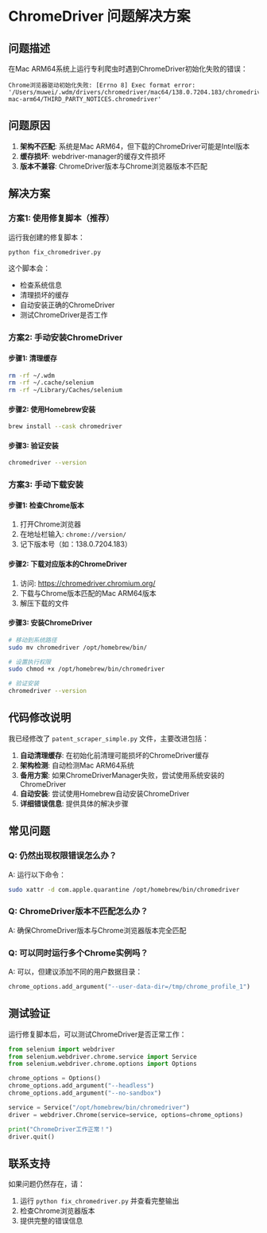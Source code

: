 # ChromeDriver 问题解决方案

## 问题描述
在Mac ARM64系统上运行专利爬虫时遇到ChromeDriver初始化失败的错误：
```
Chrome浏览器驱动初始化失败: [Errno 8] Exec format error: '/Users/muwei/.wdm/drivers/chromedriver/mac64/138.0.7204.183/chromedriver-mac-arm64/THIRD_PARTY_NOTICES.chromedriver'
```

## 问题原因
1. **架构不匹配**: 系统是Mac ARM64，但下载的ChromeDriver可能是Intel版本
2. **缓存损坏**: webdriver-manager的缓存文件损坏
3. **版本不兼容**: ChromeDriver版本与Chrome浏览器版本不匹配

## 解决方案

### 方案1: 使用修复脚本（推荐）
运行我创建的修复脚本：
```bash
python fix_chromedriver.py
```

这个脚本会：
- 检查系统信息
- 清理损坏的缓存
- 自动安装正确的ChromeDriver
- 测试ChromeDriver是否工作

### 方案2: 手动安装ChromeDriver

#### 步骤1: 清理缓存
```bash
rm -rf ~/.wdm
rm -rf ~/.cache/selenium
rm -rf ~/Library/Caches/selenium
```

#### 步骤2: 使用Homebrew安装
```bash
brew install --cask chromedriver
```

#### 步骤3: 验证安装
```bash
chromedriver --version
```

### 方案3: 手动下载安装

#### 步骤1: 检查Chrome版本
1. 打开Chrome浏览器
2. 在地址栏输入: `chrome://version/`
3. 记下版本号（如：138.0.7204.183）

#### 步骤2: 下载对应版本的ChromeDriver
1. 访问: https://chromedriver.chromium.org/
2. 下载与Chrome版本匹配的Mac ARM64版本
3. 解压下载的文件

#### 步骤3: 安装ChromeDriver
```bash
# 移动到系统路径
sudo mv chromedriver /opt/homebrew/bin/

# 设置执行权限
sudo chmod +x /opt/homebrew/bin/chromedriver

# 验证安装
chromedriver --version
```

## 代码修改说明

我已经修改了 `patent_scraper_simple.py` 文件，主要改进包括：

1. **自动清理缓存**: 在初始化前清理可能损坏的ChromeDriver缓存
2. **架构检测**: 自动检测Mac ARM64系统
3. **备用方案**: 如果ChromeDriverManager失败，尝试使用系统安装的ChromeDriver
4. **自动安装**: 尝试使用Homebrew自动安装ChromeDriver
5. **详细错误信息**: 提供具体的解决步骤

## 常见问题

### Q: 仍然出现权限错误怎么办？
A: 运行以下命令：
```bash
sudo xattr -d com.apple.quarantine /opt/homebrew/bin/chromedriver
```

### Q: ChromeDriver版本不匹配怎么办？
A: 确保ChromeDriver版本与Chrome浏览器版本完全匹配

### Q: 可以同时运行多个Chrome实例吗？
A: 可以，但建议添加不同的用户数据目录：
```python
chrome_options.add_argument("--user-data-dir=/tmp/chrome_profile_1")
```

## 测试验证

运行修复脚本后，可以测试ChromeDriver是否正常工作：

```python
from selenium import webdriver
from selenium.webdriver.chrome.service import Service
from selenium.webdriver.chrome.options import Options

chrome_options = Options()
chrome_options.add_argument("--headless")
chrome_options.add_argument("--no-sandbox")

service = Service("/opt/homebrew/bin/chromedriver")
driver = webdriver.Chrome(service=service, options=chrome_options)

print("ChromeDriver工作正常！")
driver.quit()
```

## 联系支持

如果问题仍然存在，请：
1. 运行 `python fix_chromedriver.py` 并查看完整输出
2. 检查Chrome浏览器版本
3. 提供完整的错误信息
